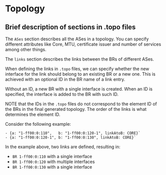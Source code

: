# Topology

## Brief description of sections in .topo files

The `ASes` section describes all the ASes in a topology.
You can specify different attributes like Core, MTU, certificate issuer and number
of services among other things.

The `links` section describes the links between the BRs of different ASes.

When defining the links in `.topo` files, we can specify whether the new interface
for the link should belong to an existing BR or a new one. This is achieved with
an optional ID in the BR name of a link entry.

Without an ID, a new BR with a single interface is created.
When an ID is specified, the interface is added to the BR with such ID.

NOTE that the IDs in the `.topo` files do not correspond to the element ID of the
BRs in the final generated topology. The order of the links is what determines
the element ID.

Consider the following example:

```text
- {a: "1-ff00:0:110",   b: "1-ff00:0:120-1", linkAtoB: CORE}`
- {a: "1-ff00:0:120-1", b: "1-ff00:0:130", linkAtoB: CORE}`
```

In the example above, two links are defined, resulting in:

- `BR 1-ff00:0:110` with a single interface
- `BR 1-ff00:0:120` with multiple interfaces
- `BR 1-ff00:0:130` with a single interface
